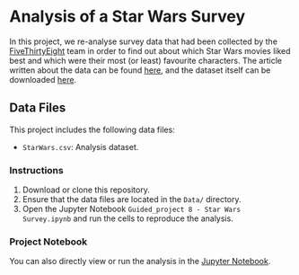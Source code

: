 # Analysis of a Star Wars Survey

In this project, we re-analyse survey data that had been collected by the [FiveThirtyEight](http://fivethirtyeight.com/) team in order to find out about which Star Wars movies liked best and which were their most (or least) favourite characters. The article written about the data can be found [here](https://fivethirtyeight.com/features/americas-favorite-star-wars-movies-and-least-favorite-characters/), and the dataset itself can be downloaded [here](https://github.com/fivethirtyeight/data/tree/master/star-wars-survey).


## Data Files

This project includes the following data files:

- `StarWars.csv`: Analysis dataset.



### Instructions

1. Download or clone this repository.
2. Ensure that the data files are located in the `Data/` directory.
3. Open the Jupyter Notebook `Guided_project 8 - Star Wars Survey.ipynb` and run the cells to reproduce the analysis.

### Project Notebook

You can also directly view or run the analysis in the [Jupyter Notebook](https://github.com/timmueller0/data_projects_misc/blob/main/projects/guided_project8_star_wars_survey/Guided_project%208%20-%20Star%20Wars%20Survey.ipynb).


